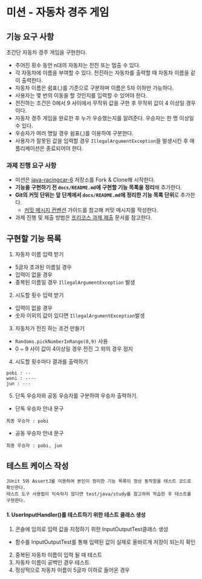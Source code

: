 # 미션 - 자동차 경주 게임

## 기능 요구 사항

초간단 자동차 경주 게임을 구현한다.

- 주어진 횟수 동안 n대의 자동차는 전진 또는 멈출 수 있다.
- 각 자동차에 이름을 부여할 수 있다. 전진하는 자동차를 출력할 때 자동차 이름을 같이 출력한다.
- 자동차 이름은 쉼표(,)를 기준으로 구분하며 이름은 5자 이하만 가능하다.
- 사용자는 몇 번의 이동을 할 것인지를 입력할 수 있어야 한다.
- 전진하는 조건은 0에서 9 사이에서 무작위 값을 구한 후 무작위 값이 4 이상일 경우이다.
- 자동차 경주 게임을 완료한 후 누가 우승했는지를 알려준다. 우승자는 한 명 이상일 수 있다.
- 우승자가 여러 명일 경우 쉼표(,)를 이용하여 구분한다.
- 사용자가 잘못된 값을 입력할 경우 `IllegalArgumentException`을 발생시킨 후 애플리케이션은 종료되어야 한다.


### 과제 진행 요구 사항

- 미션은 [java-racingcar-6](https://github.com/woowacourse-precourse/java-racingcar-6) 저장소를 Fork & Clone해 시작한다.
- **기능을 구현하기 전 `docs/README.md`에 구현할 기능 목록을 정리**해 추가한다.
- **Git의 커밋 단위는 앞 단계에서 `docs/README.md`에 정리한 기능 목록 단위**로 추가한다.
    - [커밋 메시지 컨벤션](https://gist.github.com/stephenparish/9941e89d80e2bc58a153) 가이드를 참고해 커밋 메시지를 작성한다.
- 과제 진행 및 제출 방법은 [프리코스 과제 제출](https://github.com/woowacourse/woowacourse-docs/tree/master/precourse) 문서를 참고한다.


## 구현할 기능 목록
1. 자동차 이름 입력 받기
- 5글자 초과된 이름일 경우
- 입력이 없을 경우
- 중복된 이름일 경우 `IllegalArgumentException` 발생

2. 시도할 횟수 입력 받기
- 입력이 없을 경우
- 숫자 이외의 값이 있다면 `IllegalArgumentException`발생

3. 자동차가 전진 하는 조건 만들기
- `Randoms.pickNumberInRange(0,9)` 사용
- 0 ~ 9 사이 값이 4이상일 경우 전진 그 외의 경우 정지
4. 시도할 횟수마다 결과를 출력하기
```
pobi : --
woni : ----
jun : ---
```

5. 단독 우승자와 공동 우승자를 구분하여 우승자 출력하기.
- 단독 우승자 안내 문구

```
최종 우승자 : pobi
```

- 공동 우승자 안내 문구

```
최종 우승자 : pobi, jun
```

## 테스트 케이스 작성
```
JUnit 5와 AssertJ를 이용하여 본인이 정리한 기능 목록이 정상 동작함을 테스트 코드로 확인한다.
테스트 도구 사용법이 익숙하지 않다면 test/java/study를 참고하여 학습한 후 테스트를 구현한다.
```

#### 1. UserInputHandler()를 테스트하기 위한 테스트 클래스 생성
1. 콘솔에 임의로 입력 값을 지정하기 위한 InputOutputTest클래스 생성
- 함수를 InputOutputTest를 통해 입력된 값이 실제로 올바르게 저장이 되는지 확인
2. 중복된 자동차 이름이 입력 될 때 테스트
3. 자동차 이름이 공백인 경우 테스트
4. 정상적으로 자동차 이름이 5글자 이하로 들어온 경우
